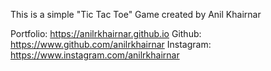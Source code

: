 This is a simple "Tic Tac Toe" Game created by Anil Khairnar

Portfolio: https://anilrkhairnar.github.io
Github: https://www.github.com/anilrkhairnar
Instagram: https://www.instagram.com/anilrkhairnar
